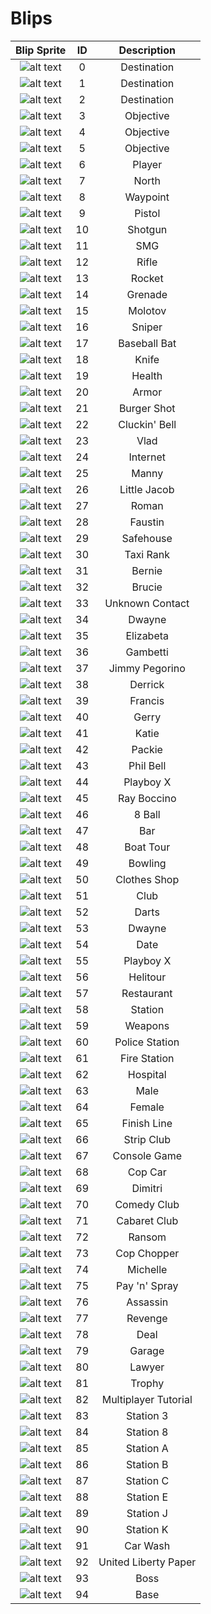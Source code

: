 # Blips

| Blip Sprite | ID | Description |
|:-----------:|:--:|:-----------:|
| ![alt text](Blips/0-2.png "BLIP_0") | 0 | Destination |
| ![alt text](Blips/0-2.png "BLIP_1") | 1 | Destination |
| ![alt text](Blips/0-2.png "BLIP_2") | 2 | Destination |
| ![alt text](Blips/3-5.png "BLIP_3") | 3 | Objective |
| ![alt text](Blips/3-5.png "BLIP_4") | 4 | Objective |
| ![alt text](Blips/3-5.png "BLIP_5") | 5 | Objective |
| ![alt text](Blips/6.png "BLIP_6") | 6 | Player |
| ![alt text](Blips/7.png "BLIP_7") | 7 | North |
| ![alt text](Blips/8.png "BLIP_8") | 8 | Waypoint |
| ![alt text](Blips/9.png "BLIP_9") | 9 | Pistol |
| ![alt text](Blips/10.png "BLIP_10") | 10 | Shotgun |
| ![alt text](Blips/11.png "BLIP_11") | 11 | SMG |
| ![alt text](Blips/12.png "BLIP_12") | 12 | Rifle |
| ![alt text](Blips/13.png "BLIP_13") | 13 | Rocket |
| ![alt text](Blips/14.png "BLIP_14") | 14 | Grenade |
| ![alt text](Blips/15.png "BLIP_15") | 15 | Molotov |
| ![alt text](Blips/16.png "BLIP_16") | 16 | Sniper |
| ![alt text](Blips/17.png "BLIP_17") | 17 | Baseball Bat |
| ![alt text](Blips/18.png "BLIP_18") | 18 | Knife |
| ![alt text](Blips/19.png "BLIP_19") | 19 | Health |
| ![alt text](Blips/20.png "BLIP_20") | 20 | Armor |
| ![alt text](Blips/21.png "BLIP_21") | 21 | Burger Shot |
| ![alt text](Blips/22.png "BLIP_22") | 22 | Cluckin' Bell |
| ![alt text](Blips/23.png "BLIP_23") | 23 | Vlad |
| ![alt text](Blips/24.png "BLIP_24") | 24 | Internet |
| ![alt text](Blips/25.png "BLIP_25") | 25 | Manny |
| ![alt text](Blips/26.png "BLIP_26") | 26 | Little Jacob |
| ![alt text](Blips/27.png "BLIP_27") | 27 | Roman |
| ![alt text](Blips/28.png "BLIP_28") | 28 | Faustin |
| ![alt text](Blips/29.png "BLIP_29") | 29 | Safehouse |
| ![alt text](Blips/30.png "BLIP_30") | 30 | Taxi Rank |
| ![alt text](Blips/31.png "BLIP_31") | 31 | Bernie |
| ![alt text](Blips/32.png "BLIP_32") | 32 | Brucie |
| ![alt text](Blips/33.png "BLIP_33") | 33 | Unknown Contact |
| ![alt text](Blips/34.png "BLIP_34") | 34 | Dwayne |
| ![alt text](Blips/35.png "BLIP_35") | 35 | Elizabeta |
| ![alt text](Blips/36.png "BLIP_36") | 36 | Gambetti |
| ![alt text](Blips/37.png "BLIP_37") | 37 | Jimmy Pegorino |
| ![alt text](Blips/38.png "BLIP_38") | 38 | Derrick |
| ![alt text](Blips/39.png "BLIP_39") | 39 | Francis |
| ![alt text](Blips/40.png "BLIP_40") | 40 | Gerry |
| ![alt text](Blips/41.png "BLIP_41") | 41 | Katie |
| ![alt text](Blips/42.png "BLIP_42") | 42 | Packie |
| ![alt text](Blips/43.png "BLIP_43") | 43 | Phil Bell |
| ![alt text](Blips/44.png "BLIP_44") | 44 | Playboy X |
| ![alt text](Blips/45.png "BLIP_45") | 45 | Ray Boccino |
| ![alt text](Blips/46.png "BLIP_46") | 46 | 8 Ball |
| ![alt text](Blips/47.png "BLIP_47") | 47 | Bar |
| ![alt text](Blips/48.png "BLIP_48") | 48 | Boat Tour |
| ![alt text](Blips/49.png "BLIP_49") | 49 | Bowling |
| ![alt text](Blips/50.png "BLIP_50") | 50 | Clothes Shop |
| ![alt text](Blips/51.png "BLIP_51") | 51 | Club |
| ![alt text](Blips/52.png "BLIP_52") | 52 | Darts |
| ![alt text](Blips/53.png "BLIP_53") | 53 | Dwayne |
| ![alt text](Blips/54.png "BLIP_54") | 54 | Date |
| ![alt text](Blips/55.png "BLIP_55") | 55 | Playboy X |
| ![alt text](Blips/56.png "BLIP_56") | 56 | Helitour |
| ![alt text](Blips/57.png "BLIP_57") | 57 | Restaurant |
| ![alt text](Blips/58.png "BLIP_58") | 58 | Station |
| ![alt text](Blips/59.png "BLIP_59") | 59 | Weapons |
| ![alt text](Blips/60.png "BLIP_60") | 60 | Police Station |
| ![alt text](Blips/61.png "BLIP_61") | 61 | Fire Station |
| ![alt text](Blips/62.png "BLIP_62") | 62 | Hospital |
| ![alt text](Blips/63.png "BLIP_63") | 63 | Male |
| ![alt text](Blips/64.png "BLIP_64") | 64 | Female |
| ![alt text](Blips/65.png "BLIP_65") | 65 | Finish Line |
| ![alt text](Blips/66.png "BLIP_66") | 66 | Strip Club |
| ![alt text](Blips/67.png "BLIP_67") | 67 | Console Game |
| ![alt text](Blips/68.png "BLIP_68") | 68 | Cop Car |
| ![alt text](Blips/69.png "BLIP_69") | 69 | Dimitri |
| ![alt text](Blips/70.png "BLIP_70") | 70 | Comedy Club |
| ![alt text](Blips/71.png "BLIP_71") | 71 | Cabaret Club |
| ![alt text](Blips/72.png "BLIP_72") | 72 | Ransom |
| ![alt text](Blips/73.png "BLIP_73") | 73 | Cop Chopper |
| ![alt text](Blips/74.png "BLIP_74") | 74 | Michelle |
| ![alt text](Blips/75.png "BLIP_75") | 75 | Pay 'n' Spray |
| ![alt text](Blips/76.png "BLIP_76") | 76 | Assassin |
| ![alt text](Blips/77.png "BLIP_77") | 77 | Revenge |
| ![alt text](Blips/78.png "BLIP_78") | 78 | Deal |
| ![alt text](Blips/79.png "BLIP_79") | 79 | Garage |
| ![alt text](Blips/80.png "BLIP_80") | 80 | Lawyer |
| ![alt text](Blips/81.png "BLIP_81") | 81 | Trophy |
| ![alt text](Blips/82.png "BLIP_82") | 82 | Multiplayer Tutorial |
| ![alt text](Blips/83.png "BLIP_83") | 83 | Station 3 |
| ![alt text](Blips/84.png "BLIP_84") | 84 | Station 8 |
| ![alt text](Blips/85.png "BLIP_85") | 85 | Station A |
| ![alt text](Blips/86.png "BLIP_86") | 86 | Station B |
| ![alt text](Blips/87.png "BLIP_87") | 87 | Station C |
| ![alt text](Blips/88.png "BLIP_88") | 88 | Station E |
| ![alt text](Blips/89.png "BLIP_89") | 89 | Station J |
| ![alt text](Blips/90.png "BLIP_90") | 90 | Station K |
| ![alt text](Blips/91.png "BLIP_91") | 91 | Car Wash |
| ![alt text](Blips/92.png "BLIP_92") | 92 | United Liberty Paper |
| ![alt text](Blips/93.png "BLIP_93") | 93 | Boss |
| ![alt text](Blips/94.png "BLIP_94") | 94 | Base |
